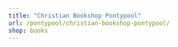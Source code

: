 ```yaml
---
title: "Christian Bookshop Pontypool"
url: /pontypool/christian-bookshop-pontypool/
shop: books
---
```

